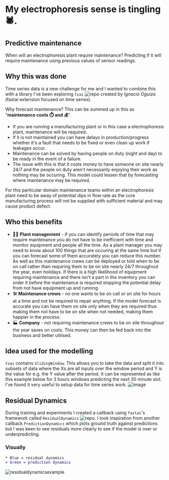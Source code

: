 # My electrophoresis sense is tingling 🕷️.

## Predictive maintenance
When will an electrophoresis plant require maintenance? Predicting if it will require maintenance using previous values of sensor readings.

## Why this was done
Time series data is a new challenge for me and I wanted to combine this with a library I've been exploring `tsai` ![repo](https://github.com/timeseriesAI/tsai) created by *Ignacio Oguiza* (fastai extension focused on time series). 

Why forecast maintenance? This can be summed up in this as "**maintenance costs ⏱️ and 💰**". 

* If you are running a manufacturing plant or in this case a electrophoresis plant, maintenance will be required.
* If it is not maintained you can have delays in production/progress whether it's a fault that needs to be fixed or even clean up work if leakages occur. 
* Maintenance can be solved by having people on duty (night and day) to be ready in the event of a failure. 
* The issue with this is that it costs money to have someone on site nearly 24/7 and the people on duty aren't necessarily enjoying their work as nothing may be occuring. This model could lessen that by forecasting where maintenance may be required.

For this particular domain maintenance teams within an electrophoresis plant need to be away of potential dips in flow rate as the core manufacturing process will not be supplied with sufficient material and may cause product defect.

## Who this benefits
* 👨‍🏭 **Plant management** - if you can identify periods of time that may require maintenance you do not have to be inefficient with time and monitor equipment and people all the time. As a plant manager you may need to know about 100 things that are occuring at the same time but if you can forecast some of them accurately you can reduce this number. As well as this maintenance crews can be deployed or told when to be on call rather than requiring them to be on site nearly 24/7 throughout the year, even holidays. If there is a high likelihood of equipment requiring maintenance and there isn't a part in the inventory you can order it before the maintenance is required stopping the potential delay from not have equipment up and running.
* 🛠️ **Maintenance crews** - no one wants to be on call or on site for hours at a time and not be required to repair anything. If the model forecast is accurate you can have them on site only when they are required thus making them not have to be on site when not needed, making them happier in the process.
* 🏭 **Company** - not requiring maintenance crews to be on site throughout the year saves on costs. This money can then be fed back into the business and better utilised.

## Idea used for the modelling
`tsai` contains `SlidingWindow`. This allows you to take the data and split it into subsets of data where the Xs are all inputs over the window period and Y is the value for e.g. the Y value after the period. It can be represented as like this example below for 3 hours windows predicting the next 30 minute slot. I've found it very useful to setup data for time series work.
![image](https://user-images.githubusercontent.com/70057706/109543101-d66ff080-7abd-11eb-8f92-5b4aff5661e1.png)

## Residual Dynamics
During training and experiments I created a callback using `fastai`'s framework called `ResidualDynamics` ![repo](https://github.com/Lion-Mod/ResidualDynamics). I took inspiration from another callback `PredictionDynamics` which plots ground truth against predictions but I was keen to see residuals more clearly to see if the model is over or underpredicting.

### Visually
```diff
* Blue = residual dynamics
+ Green = prediction dynamics
```
![residualdynamicsexample](https://user-images.githubusercontent.com/70057706/109861048-c93a3980-7c56-11eb-9b41-805f33948caa.gif)

